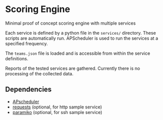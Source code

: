# Scoring Engine

Minimal proof of concept scoring engine with multiple services

Each service is defined by a python file in the `services/` directory. These scripts are automatically run. APScheduler is used to run the services at a specified frequency.

The `teams.json` file is loaded and is accessible from within the service definitions.

Reports of the tested services are gathered. Currently there is no processing of the collected data.

## Dependencies

*  [APscheduler](https://pypi.python.org/pypi/APScheduler/)
*  [requests](http://docs.python-requests.org/en/latest/) (optional, for http sample service)
*  [paramiko](https://github.com/paramiko/paramiko/) (optional, for ssh sample service)